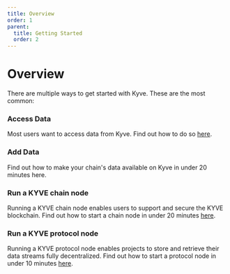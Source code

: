 ```yaml
---
title: Overview
order: 1
parent:
  title: Getting Started
  order: 2
---
```


# Overview

There are multiple ways to get started with Kyve. These are the most common:

### Access Data
Most users want to access data from Kyve. Find out how to do so [here](./accessing-data/index).
### Add Data
Find out how to make your chain's data available on Kyve in under 20 minutes here.
### Run a KYVE chain node
Running a KYVE chain node enables users to support and secure the KYVE blockchain. Find out how to start a chain node in under 20 minutes [here](./chain-node).
### Run a KYVE protocol node
Running a KYVE protocol node enables projects to store and retrieve their data streams fully decentralized. Find out how to start a protocol node in under 10 minutes [here](./protocol-node).